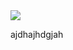 <img src="https://github-readme-stats.vercel.app/api/top-langs/?username=ZJamss&layout=compact" />
<!-- <img width="400" src="https://streak-stats.demolab.com?user=ZJamss&theme=dark" /> -->
<!-- <img width="400" src="https://github-readme-stats.vercel.app/api?username=ZJamss&show_icons=true&theme=radical" /> -->

ajdhajhdgjah



